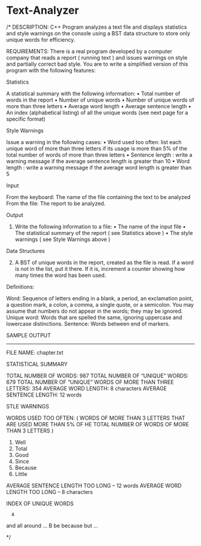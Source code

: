 # Text-Analyzer
/*
DESCRIPTION:
C++ Program analyzes a text file and displays statistics and style warnings on the console using
a BST data structure to store only unique words for efficiency.

REQUIREMENTS:
 There is a real program developed by a computer company that reads a report ( running text )
 and issues warnings on style and partially correct bad style. You are to write a simplified
 version of this program with the following features:

Statistics

A statistical summary with the following information:
•	Total number of words in the report
•	Number of unique words
•	Number of unique words of more than three letters
•	Average word length
•	Average sentence length
•	An index (alphabetical listing) of all the unique words (see next page for a specific format)

Style Warnings

Issue a warning in the following cases:
•	Word used too often: list each unique word of more than three letters if its usage is more
    than 5% of the total number of words of more than three letters
•	Sentence length : write a warning message if the average sentence length is greater than 10
•	Word length : write a warning message if the average word length is greater than 5

Input

From the keyboard:  The name of the file containing the text to be analyzed
From the file:  The report to be analyzed.

Output

1. Write the following information to a file:
•	The name of the input file
•	The statistical summary of the report ( see Statistics above )
•	The style warnings ( see Style Warnings above )

Data Structures

2. A BST of unique words in the report, created as the file is read. If a word is not in the list,
 put it there. If it is, increment a counter showing how many times the word has been used.

Definitions:

Word: Sequence of letters ending in a blank, a period, an exclamation point, a question mark, a
  colon, a comma, a single quote, or a semicolon. You may assume that numbers do not appear in the
   words; they may be ignored.
Unique word: Words that are spelled the same, ignoring uppercase and lowercase distinctions.
Sentence: Words between end of markers.

SAMPLE OUTPUT
_________________________________________________________________________
FILE NAME: chapter.txt

STATISTICAL SUMMARY

TOTAL NUMBER OF WORDS: 987
TOTAL NUMBER OF “UNIQUE” WORDS: 679
TOTAL NUMBER OF “UNIQUE” WORDS OF MORE THAN THREE LETTERS: 354
AVERAGE WORD LENGTH: 8 characters
AVERAGE SENTENCE LENGTH: 12 words

STLE WARNINGS

WORDS USED TOO OFTEN: (  WORDS OF MORE THAN 3 LETTERS THAT ARE USED MORE THAN 5% OF
HE TOTAL NUMBER   OF WORDS OF MORE THAN 3 LETTERS )

1) Well
2) Total
3) Good
4) Since
5) Because
6) Little

AVERAGE SENTENCE LENGTH TOO LONG – 12 words
AVERAGE WORD LENGTH TOO LONG – 8 characters

INDEX OF UNIQUE WORDS

      A
and
all
around
…
     B
be
because
but
…


*/
